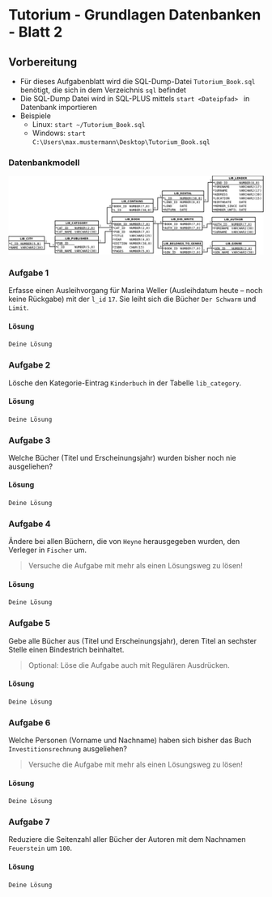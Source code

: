 # Tutorium - Grundlagen Datenbanken - Blatt 2

## Vorbereitung

* Für dieses Aufgabenblatt wird die SQL-Dump-Datei `Tutorium_Book.sql` benötigt, die sich in dem Verzeichnis `sql` befindet
* Die SQL-Dump Datei wird in SQL-PLUS mittels `start <Dateipfad> ` in Datenbank importieren
* Beispiele
  * Linux: `start ~/Tutorium_Book.sql`
  * Windows: `start C:\Users\max.mustermann\Desktop\Tutorium_Book.sql`

### Datenbankmodell
![Datenbankmodell](./img/Schema_mit_Beziehungen.png)

### Aufgabe 1
Erfasse einen Ausleihvorgang für Marina Weller (Ausleihdatum heute – noch keine Rückgabe) mit der `l_id` `17`. Sie leiht sich die Bücher `Der Schwarm` und `Limit`.

#### Lösung
```sql
Deine Lösung
```

### Aufgabe 2
Lösche den Kategorie-Eintrag `Kinderbuch` in der Tabelle `lib_category`.

#### Lösung
```sql
Deine Lösung
```

### Aufgabe 3
Welche Bücher (Titel und Erscheinungsjahr) wurden bisher noch nie ausgeliehen?

#### Lösung
```sql
Deine Lösung
```

### Aufgabe 4
Ändere bei allen Büchern, die von `Heyne` herausgegeben wurden, den Verleger in `Fischer` um.
> Versuche die Aufgabe mit mehr als einen Lösungsweg zu lösen!

#### Lösung
```sql
Deine Lösung
```

### Aufgabe 5
Gebe alle Bücher aus (Titel und Erscheinungsjahr), deren Titel an sechster Stelle einen Bindestrich beinhaltet.
> Optional: Löse die Aufgabe auch mit Regulären Ausdrücken.

#### Lösung
```sql
Deine Lösung
```

### Aufgabe 6
Welche Personen (Vorname und Nachname) haben sich bisher das Buch `Investitionsrechnung` ausgeliehen?
> Versuche die Aufgabe mit mehr als einen Lösungsweg zu lösen!

#### Lösung
```sql
Deine Lösung
```

### Aufgabe 7
Reduziere die Seitenzahl aller Bücher der Autoren mit dem Nachnamen `Feuerstein` um `100`.

#### Lösung
```sql
Deine Lösung
```










